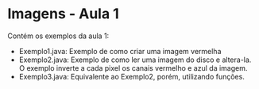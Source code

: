 # Imagens - Aula 1

Contém os exemplos da aula 1:
* Exemplo1.java: Exemplo de como criar uma imagem vermelha
* Exemplo2.java: Exemplo de como ler uma imagem do disco e altera-la. O exemplo inverte a cada pixel os canais vermelho
e azul da imagem.
* Exemplo3.java: Equivalente ao Exemplo2, porém, utilizando funções.
